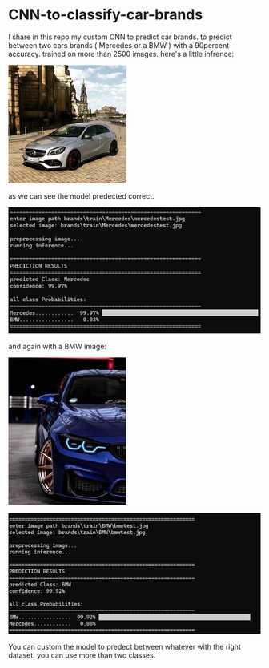 # CNN-to-classify-car-brands
I share in this repo my custom CNN to predict car brands.
to predict between two cars brands ( Mercedes or a BMW ) with a 90percent accuracy.
trained on more than 2500 images.
here's a little infrence:

![Alt text](mercedestest.jpg)

as we can see the model predected correct.

![Alt text](mercedespred.png)

and again with a BMW image:

![Alt text](bmwtest.jpg)

![Alt text](bmwpred.png)

You can custom the model to predect between whatever with the right dataset.
you can use more than two classes.
               
      
